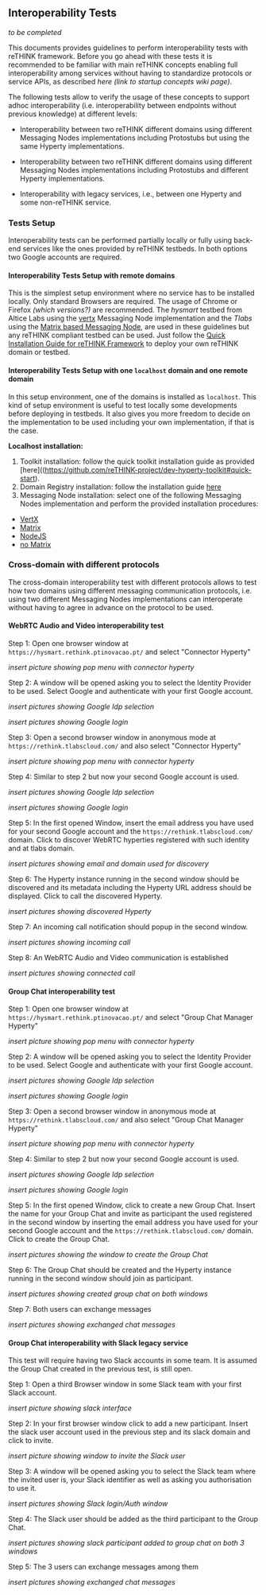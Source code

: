 ## Interoperability Tests
*to be completed*

This documents provides guidelines to perform interoperability tests with reTHINK framework.
Before you go ahead with these tests it is recommended to be familiar with main reTHINK concepts enabling full interoperability among services without having to standardize protocols or service APIs, as described *here (link to startup concepts wiki page)*.

The following tests allow to verify the usage of these concepts to support adhoc interoperability (i.e. interoperability between endpoints without previous knowledge) at different levels:

* Interoperability between two reTHINK different domains using different Messaging Nodes implementations including Protostubs but using the same Hyperty implementations.

* Interoperability between two reTHINK different domains using different Messaging Nodes implementations including Protostubs and different Hyperty implementations.

* Interoperability with legacy services, i.e., between one Hyperty and some non-reTHINK service.

### Tests Setup

Interoperability tests can be performed partially locally or fully using back-end services like the ones provided by reTHINK testbeds. In both options two Google accounts are required.

#### Interoperability Tests Setup with remote domains

This is the simplest setup environment where no service has to be installed locally. Only standard Browsers are required. The usage of Chrome or Firefox *(which versions?)* are recommended.
The *hysmart* testbed from Altice Labs using the [vertx](https://github.com/reTHINK-project/dev-msg-node-vertx) Messaging Node implementation and the *Tlabs* using the [Matrix based Messaging Node](https://github.com/reTHINK-project/dev-msg-node-matrix), are used in these guidelines but any reTHINK compliant testbed can be used. Just follow the [Quick Installation Guide for reTHINK Framework](https://github.com/reTHINK-project/specs/blob/master/deployment/readme.md) to deploy your own reTHINK domain or testbed.


#### Interoperability Tests Setup with one `localhost` domain and one remote domain

In this setup environment, one of the domains is installed as `localhost`. This kind of setup environment is useful to test locally some developments before deploying in testbeds. It also gives you more freedom to decide on the implementation to be used including your own implementation, if that is the case.

**Localhost installation:**

1. Toolkit installation: follow the quick toolkit installation guide as provided [here]((https://github.com/reTHINK-project/dev-hyperty-toolkit#quick-start).
1. Domain Registry installation: follow the installation guide [here](https://github.com/reTHINK-project/dev-domain-registry/readme.md)
1. Messaging Node installation: select one of the following Messaging Nodes implementation and perform the provided installation procedures:

  * [VertX](https://github.com/reTHINK-project/dev-msg-node-vertx)
  * [Matrix](https://github.com/reTHINK-project/dev-msg-node-matrix)
  * [NodeJS](https://github.com/reTHINK-project/dev-msg-node-nodejs)
  * [no Matrix](https://github.com/reTHINK-project/dev-msg-node-nomatrix)  

### Cross-domain with different protocols

The cross-domain interoperability test with different protocols allows to test how two domains using different messaging communication protocols, i.e. using two different Messaging Nodes implementations can interoperate without having to agree in advance on the protocol to be used.

#### WebRTC Audio and Video interoperability test

Step 1: Open one browser window at `https://hysmart.rethink.ptinovacao.pt/` and select "Connector Hyperty"

*insert picture showing pop menu with connector hyperty*

Step 2: A window will be opened asking you to select the Identity Provider to be used. Select Google and authenticate with your first Google account.

*insert pictures showing Google Idp selection*

*insert pictures showing Google login*

Step 3: Open a second browser window in anonymous mode at `https://rethink.tlabscloud.com/` and also select "Connector Hyperty"

*insert picture showing pop menu with connector hyperty*

Step 4: Similar to step 2 but now your second Google account is used.

*insert pictures showing Google Idp selection*

*insert pictures showing Google login*

Step 5: In the first opened Window, insert the email address you have used for your second Google account and the `https://rethink.tlabscloud.com/` domain. Click to discover WebRTC hyperties registered with such identity and at tlabs domain.

*insert pictures showing email and domain used for discovery*

Step 6: The Hyperty instance running in the second window should be discovered and its metadata including the Hyperty URL address should be displayed. Click to call the discovered Hyperty.

*insert pictures showing discovered Hyperty*

Step 7: An incoming call notification should popup in the second window.

*insert pictures showing incoming call*

Step 8: An WebRTC Audio and Video communication is established

*insert pictures showing connected call*

#### Group Chat interoperability test

Step 1: Open one browser window at `https://hysmart.rethink.ptinovacao.pt/` and select "Group Chat Manager Hyperty"

*insert picture showing pop menu with connector hyperty*

Step 2: A window will be opened asking you to select the Identity Provider to be used. Select Google and authenticate with your first Google account.

*insert pictures showing Google Idp selection*

*insert pictures showing Google login*

Step 3: Open a second browser window in anonymous mode at `https://rethink.tlabscloud.com/` and also select "Group Chat Manager Hyperty"

*insert picture showing pop menu with connector hyperty*

Step 4: Similar to step 2 but now your second Google account is used.

*insert pictures showing Google Idp selection*

*insert pictures showing Google login*

Step 5: In the first opened Window, click to create a new Group Chat. Insert the name for your Group Chat and invite as participant the used registered in the second window by inserting the email address you have used for your second Google account and the `https://rethink.tlabscloud.com/` domain. Click to create the Group Chat.

*insert pictures showing the window to create the Group Chat*

Step 6: The Group Chat should be created and the Hyperty instance running in the second window should join as participant.

*insert pictures showing created group chat on both windows*

Step 7: Both users can exchange messages

*insert pictures showing exchanged chat messages*

#### Group Chat interoperability with Slack legacy service

This test will require having two Slack accounts in some team. It is assumed the Group Chat created in the previous test, is still open.

Step 1: Open a third Browser window in some Slack team with your first Slack account.

*insert picture showing slack interface*

Step 2: In your first browser window click to add a new participant. Insert the slack user account used in the previous step and its slack domain and click to invite.

*insert picture showing window to invite the Slack user*

Step 3: A window will be opened asking you to select the Slack team where the invited user is, your Slack identifier as well as asking you authorisation to use it.

*insert pictures showing Slack login/Auth window*

Step 4: The Slack user should be added as the third participant to the Group Chat.

*insert pictures showing slack participant added to group chat on both 3 windows*

Step 5: The 3 users can exchange messages among them

*insert pictures showing exchanged chat messages*
